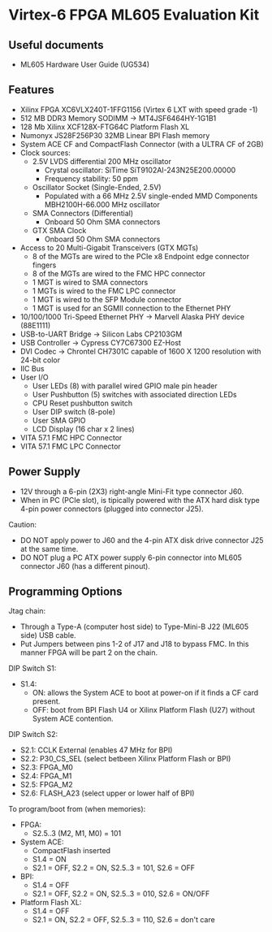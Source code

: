 # Virtex-6 FPGA ML605 Evaluation Kit

## Useful documents

* ML605 Hardware User Guide (UG534)

## Features

* Xilinx FPGA XC6VLX240T-1FFG1156 (Virtex 6 LXT with speed grade -1)
* 512 MB DDR3 Memory SODIMM -> MT4JSF6464HY-1G1B1
* 128 Mb Xilinx XCF128X-FTG64C Platform Flash XL
* Numonyx JS28F256P30 32MB Linear BPI Flash memory
* System ACE CF and CompactFlash Connector (with a ULTRA CF of 2GB)
* Clock sources:
  * 2.5V LVDS differential 200 MHz oscillator
    * Crystal oscillator: SiTime SiT9102AI-243N25E200.00000
    * Frequency stability: 50 ppm
  * Oscillator Socket (Single-Ended, 2.5V) 
    * Populated with a 66 MHz 2.5V single-ended MMD Components MBH2100H-66.000 MHz oscillator
  * SMA Connectors (Differential)
    * Onboard 50 Ohm SMA connectors
  * GTX SMA Clock
    * Onboard 50 Ohm SMA connectors
* Access to 20 Multi-Gigabit Transceivers (GTX MGTs)
  * 8 of the MGTs are wired to the PCIe x8 Endpoint edge connector fingers
  * 8 of the MGTs are wired to the FMC HPC connector
  * 1 MGT is wired to SMA connectors
  * 1 MGTs is wired to the FMC LPC connector
  * 1 MGT is wired to the SFP Module connector
  * 1 MGT is used for an SGMII connection to the Ethernet PHY
* 10/100/1000 Tri-Speed Ethernet PHY -> Marvell Alaska PHY device (88E1111)
* USB-to-UART Bridge -> Silicon Labs CP2103GM
* USB Controller -> Cypress CY7C67300 EZ-Host
* DVI Codec -> Chrontel CH7301C capable of 1600 X 1200 resolution with 24-bit color
* IIC Bus
* User I/O
  * User LEDs (8) with parallel wired GPIO male pin header
  * User Pushbutton (5) switches with associated direction LEDs
  * CPU Reset pushbutton switch
  * User DIP switch (8-pole)
  * User SMA GPIO
  * LCD Display (16 char x 2 lines)
* VITA 57.1 FMC HPC Connector
* VITA 57.1 FMC LPC Connector

## Power Supply

* 12V through a 6-pin (2X3) right-angle Mini-Fit type connector J60.
* When in PC (PCIe slot), is tipically powered with the ATX hard disk type 4-pin power connectors (plugged into connector J25).

Caution:
* DO NOT apply power to J60 and the 4-pin ATX disk drive connector J25 at the same time.
* DO NOT plug a PC ATX power supply 6-pin connector into ML605 connector J60 (has a different pinout).

## Programming Options

Jtag chain:
* Through a Type-A (computer host side) to Type-Mini-B J22 (ML605 side) USB cable.
* Put Jumpers between pins 1-2 of J17 and J18 to bypass FMC. In this manner FPGA will be part 2 on the chain.

DIP Switch S1:
* S1.4:
  * ON: allows the System ACE to boot at power-on if it finds a CF card present.
  * OFF: boot from BPI Flash U4 or Xilinx Platform Flash (U27) without System ACE contention.

DIP Switch S2:
* S2.1: CCLK External (enables 47 MHz for BPI)
* S2.2: P30_CS_SEL    (select betbeen Xilinx Platform Flash or BPI)
* S2.3: FPGA_M0
* S2.4: FPGA_M1
* S2.5: FPGA_M2
* S2.6: FLASH_A23     (select upper or lower half of BPI)

To program/boot from (when memories):
* FPGA:
  * S2.5..3 (M2, M1, M0) = 101
* System ACE:
  * CompactFlash inserted
  * S1.4 = ON
  * S2.1 = OFF, S2.2 = ON, S2.5..3 = 101, S2.6 = OFF
* BPI:
  * S1.4 = OFF
  * S2.1 = OFF, S2.2 = ON, S2.5..3 = 010, S2.6 = ON/OFF
* Platform Flash XL:
  * S1.4 = OFF
  * S2.1 = ON, S2.2 = OFF, S2.5..3 = 110, S2.6 = don't care
